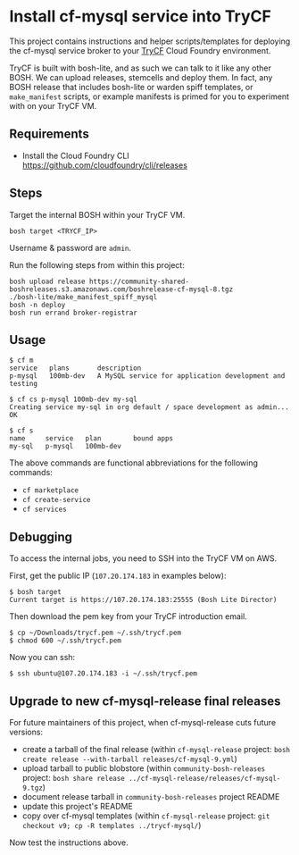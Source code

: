 Install cf-mysql service into TryCF
===================================

This project contains instructions and helper scripts/templates for deploying the cf-mysql service broker to your [TryCF](https://trycf.starkandwayne.com) Cloud Foundry environment.

TryCF is built with bosh-lite, and as such we can talk to it like any other BOSH. We can upload releases, stemcells and deploy them. In fact, any BOSH release that includes bosh-lite or warden spiff templates, or `make_manifest` scripts, or example manifests is primed for you to experiment with on your TryCF VM.

Requirements
------------

- Install the Cloud Foundry CLI https://github.com/cloudfoundry/cli/releases

Steps
-----

Target the internal BOSH within your TryCF VM.

```
bosh target <TRYCF_IP>
```

Username & password are `admin`.

Run the following steps from within this project:

```
bosh upload release https://community-shared-boshreleases.s3.amazonaws.com/boshrelease-cf-mysql-8.tgz
./bosh-lite/make_manifest_spiff_mysql
bosh -n deploy
bosh run errand broker-registrar
```

Usage
-----

```
$ cf m
service   plans       description
p-mysql   100mb-dev   A MySQL service for application development and testing

$ cf cs p-mysql 100mb-dev my-sql
Creating service my-sql in org default / space development as admin...
OK

$ cf s
name     service   plan        bound apps
my-sql   p-mysql   100mb-dev
```

The above commands are functional abbreviations for the following commands:

- `cf marketplace`
- `cf create-service`
- `cf services`

Debugging
---------

To access the internal jobs, you need to SSH into the TryCF VM on AWS.

First, get the public IP (`107.20.174.183` in examples below):

```
$ bosh target
Current target is https://107.20.174.183:25555 (Bosh Lite Director)
```

Then download the pem key from your TryCF introduction email.

```
$ cp ~/Downloads/trycf.pem ~/.ssh/trycf.pem
$ chmod 600 ~/.ssh/trycf.pem
```

Now you can ssh:

```
$ ssh ubuntu@107.20.174.183 -i ~/.ssh/trycf.pem
```

Upgrade to new cf-mysql-release final releases
----------------------------------------------

For future maintainers of this project, when cf-mysql-release cuts future versions:

- create a tarball of the final release (within `cf-mysql-release` project: `bosh create release --with-tarball releases/cf-mysql-9.yml`)
- upload tarball to public blobstore (within `community-bosh-releases` project: `bosh share release ../cf-mysql-release/releases/cf-mysql-9.tgz`)
- document release tarball in `community-bosh-releases` project README
- update this project's README
- copy over cf-mysql templates (within `cf-mysql-release` project: `git checkout v9; cp -R templates ../trycf-mysql/`)

Now test the instructions above.
